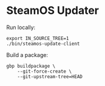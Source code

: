 SteamOS Updater
===============

Run locally:

    export IN_SOURCE_TREE=1
    ./bin/steamos-update-client

Build a package:

    gbp buildpackage \
        --git-force-create \
        --git-upstream-tree=HEAD

